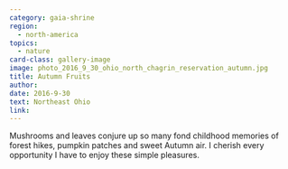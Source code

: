 ```yaml
---
category: gaia-shrine
region:
  - north-america
topics:
  - nature
card-class: gallery-image
image: photo_2016_9_30_ohio_north_chagrin_reservation_autumn.jpg
title: Autumn Fruits
author:
date: 2016-9-30
text: Northeast Ohio
link:
---
```

Mushrooms and leaves conjure up so many fond childhood memories of forest hikes, pumpkin patches and sweet Autumn air. I cherish every opportunity I have to enjoy these simple pleasures.
